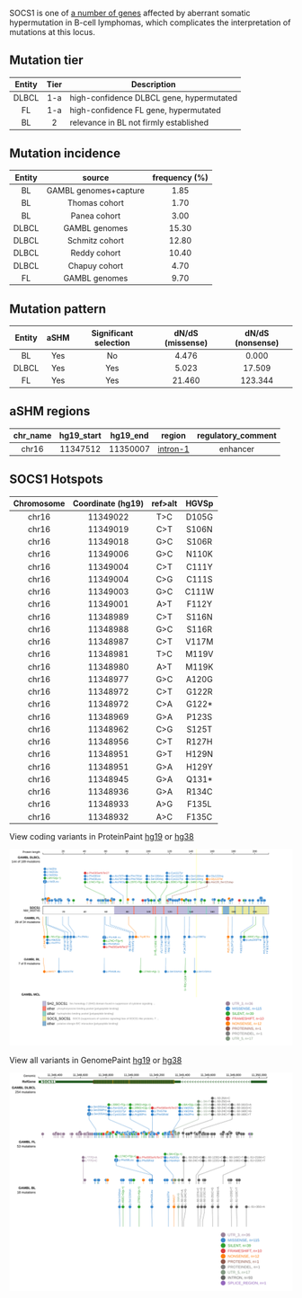 SOCS1 is one of [a number of genes](https://github.com/morinlab/LLMPP/wiki/ashm) affected by aberrant somatic hypermutation in B-cell lymphomas, which complicates the interpretation of mutations at this locus.

## Mutation tier

|Entity|Tier|Description                           |
|:------:|:----:|--------------------------------------|
|DLBCL |1-a   |high-confidence DLBCL gene, hypermutated            |
|FL    |1-a   |high-confidence FL gene, hypermutated               |
|BL    |2   |relevance in BL not firmly established|

## Mutation incidence

|Entity|source               |frequency (%)|
|:------:|:---------------------:|:-------------:|
|BL    |GAMBL genomes+capture| 1.85        |
|BL    |Thomas cohort        | 1.70        |
|BL    |Panea cohort         | 3.00        |
|DLBCL |GAMBL genomes        |15.30        |
|DLBCL |Schmitz cohort       |12.80        |
|DLBCL |Reddy cohort         |10.40        |
|DLBCL |Chapuy cohort        | 4.70        |
|FL    |GAMBL genomes        | 9.70        |

## Mutation pattern

|Entity|aSHM|Significant selection|dN/dS (missense)|dN/dS (nonsense)|
|:------:|:----:|:---------------------:|:----------------:|:----------------:|
|BL    |Yes |No                   | 4.476          |  0.000         |
|DLBCL |Yes |Yes                  | 5.023          | 17.509         |
|FL    |Yes |Yes                  |21.460          |123.344         |

## aSHM regions

|chr_name|hg19_start|hg19_end|region                                                                                         |regulatory_comment|
|:--------:|:----------:|:--------:|:-----------------------------------------------------------------------------------------------:|:------------------:|
|chr16   |11347512  |11350007|[intron-1](https://genome.ucsc.edu/s/rdmorin/GAMBL%20hg19?position=chr16%3A11347512%2D11350007)|enhancer          |



 ## SOCS1 Hotspots

| Chromosome |Coordinate (hg19) | ref>alt | HGVSp | 
 | :---:| :---: | :--: | :---: |
| chr16 | 11349022 | T>C | D105G |
| chr16 | 11349019 | C>T | S106N |
| chr16 | 11349018 | G>C | S106R |
| chr16 | 11349006 | G>C | N110K |
| chr16 | 11349004 | C>T | C111Y |
| chr16 | 11349004 | C>G | C111S |
| chr16 | 11349003 | G>C | C111W |
| chr16 | 11349001 | A>T | F112Y |
| chr16 | 11348989 | C>T | S116N |
| chr16 | 11348988 | G>C | S116R |
| chr16 | 11348987 | C>T | V117M |
| chr16 | 11348981 | T>C | M119V |
| chr16 | 11348980 | A>T | M119K |
| chr16 | 11348977 | G>C | A120G |
| chr16 | 11348972 | C>T | G122R |
| chr16 | 11348972 | C>A | G122* |
| chr16 | 11348969 | G>A | P123S |
| chr16 | 11348962 | C>G | S125T |
| chr16 | 11348956 | C>T | R127H |
| chr16 | 11348951 | G>T | H129N |
| chr16 | 11348951 | G>A | H129Y |
| chr16 | 11348945 | G>A | Q131* |
| chr16 | 11348936 | G>A | R134C |
| chr16 | 11348933 | A>G | F135L |
| chr16 | 11348932 | A>C | F135C |

View coding variants in ProteinPaint [hg19](https://www.bcgsc.ca/downloads/morinlab/GAMBL/test/genes/SOCS1_protein.html)  or [hg38](https://www.bcgsc.ca/downloads/morinlab/GAMBL/test/genes/SOCS1_protein_hg38.html)

![image](images/proteinpaint/SOCS1_NM_003745.svg)

View all variants in GenomePaint [hg19](https://www.bcgsc.ca/downloads/morinlab/GAMBL/test/genes/SOCS1.html)  or [hg38](https://www.bcgsc.ca/downloads/morinlab/GAMBL/test/genes/SOCS1_hg38.html)

![image](images/proteinpaint/SOCS1.svg)
